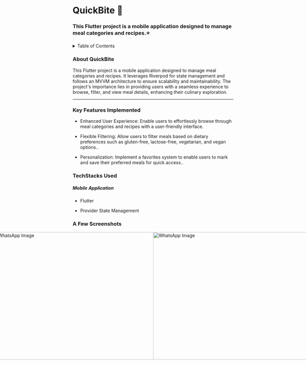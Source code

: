 <p align="center">
  </p>

<H1> QuickBite 🍔 </H1>
<H3> This Flutter project is a mobile application designed to manage meal categories and recipes.⭐ </H3>

<details>
<summary>Table of Contents</summary>

- [Aim](#aim)
- [Tech Stack](#tech-stack)
- [Key Features](#key-features)
- [Screenshots](#screenshots)
</details>
<h3 name="aim">  About QuickBite </h3>
<p>This Flutter project is a mobile application designed to manage meal categories and recipes. It leverages Riverpod for state management and follows an MVVM architecture to ensure scalability and maintainability. The project's importance lies in providing users with a seamless experience to browse, filter, and view meal details, enhancing their culinary exploration.</p>
<hr>
<h3 name="key-features"> Key Features Implemented </h3>
<ul>
    <li>
        <p>Enhanced User Experience: Enable users to effortlessly browse through meal categories and recipes with a user-friendly interface.</p>
   </li>
    <li>
        <p>Flexible Filtering: Allow users to filter meals based on dietary preferences such as gluten-free, lactose-free, vegetarian, and vegan options..</p>
    </li>
    <li>
        <p>Personalization: Implement a favorites system to enable users to mark and save their preferred meals for quick access..</p>
    </li>
</ul>
<h3 name="tech-stack">TechStacks Used</h3>
<h5>Mobile Application</h5>
<ul>
    <li>
        <p>Flutter</p>
    </li>
    <li>
        <p>Provider State Management</p>
    </li>
</ul>
<h3 name="screenshots">A Few Screenshots</h3>

<div style="display: flex; justify-content: center;">
  <img src="https://github.com/user-attachments/assets/ee966569-ceff-4305-845a-0cff2365de99" width="700" height="400" alt="WhatsApp Image">
  <img src="https://github.com/user-attachments/assets/b56afc6f-86a8-4e75-b059-0d24b7039fbc" width="700" height="400" alt="WhatsApp Image">
  <img src="https://github.com/user-attachments/assets/16801e91-23f1-422c-bea0-602104d9823e" width="700" height="400" alt="WhatsApp Image">
  <img src="https://github.com/user-attachments/assets/98108ec9-6bed-4eea-92ae-23ca514ac239" width="700" height="400" alt="WhatsApp Image">
</div>

